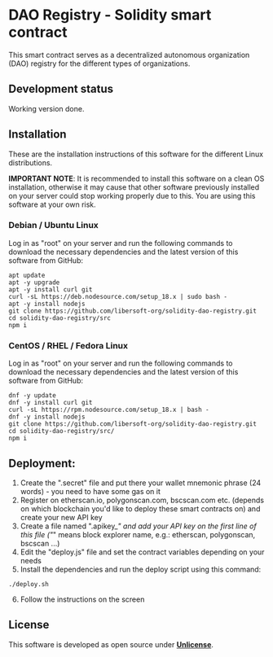 # DAO Registry - Solidity smart contract

This smart contract serves as a decentralized autonomous organization (DAO) registry for the different types of organizations.

## Development status

Working version done.

## Installation

These are the installation instructions of this software for the different Linux distributions.

**IMPORTANT NOTE**: It is recommended to install this software on a clean OS installation, otherwise it may cause that other software previously installed on your server could stop working properly due to this. You are using this software at your own risk.

### Debian / Ubuntu Linux

Log in as "root" on your server and run the following commands to download the necessary dependencies and the latest version of this software from GitHub:

```console
apt update
apt -y upgrade
apt -y install curl git
curl -sL https://deb.nodesource.com/setup_18.x | sudo bash -
apt -y install nodejs
git clone https://github.com/libersoft-org/solidity-dao-registry.git
cd solidity-dao-registry/src
npm i
```

### CentOS / RHEL / Fedora Linux

Log in as "root" on your server and run the following commands to download the necessary dependencies and the latest version of this software from GitHub:

```console
dnf -y update
dnf -y install curl git
curl -sL https://rpm.nodesource.com/setup_18.x | bash -
dnf -y install nodejs
git clone https://github.com/libersoft-org/solidity-dao-registry.git
cd solidity-dao-registry/src/
npm i
```

## Deployment:

1. Create the ".secret" file and put there your wallet mnemonic phrase (24 words) - you need to have some gas on it
2. Register on etherscan.io, polygonscan.com, bscscan.com etc. (depends on which blockchain you'd like to deploy these smart contracts on) and create your new API key
3. Create a file named ".apikey_*" and add your API key on the first line of this file ("*" means block explorer name, e.g.: etherscan, polygonscan, bscscan ...)
4. Edit the "deploy.js" file and set the contract variables depending on your needs
5. Install the dependencies and run the deploy script using this command:

```console
./deploy.sh
```

6. Follow the instructions on the screen

## License

This software is developed as open source under [**Unlicense**](./LICENSE).
